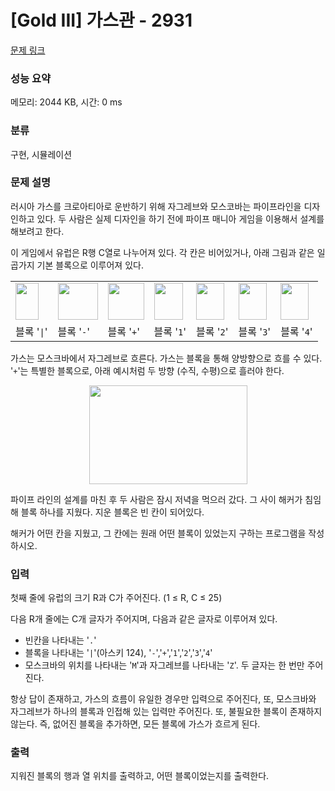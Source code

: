 # [Gold III] 가스관 - 2931 

[문제 링크](https://www.acmicpc.net/problem/2931) 

### 성능 요약

메모리: 2044 KB, 시간: 0 ms

### 분류

구현, 시뮬레이션

### 문제 설명

<p>러시아 가스를 크로아티아로 운반하기 위해 자그레브와 모스코바는 파이프라인을 디자인하고 있다. 두 사람은 실제 디자인을 하기 전에 파이프 매니아 게임을 이용해서 설계를 해보려고 한다.</p>

<p>이 게임에서 유럽은 R행 C열로 나누어져 있다. 각 칸은 비어있거나, 아래 그림과 같은 일곱가지 기본 블록으로 이루어져 있다.</p>

<table class="table table-bordered td-center">
	<tbody>
		<tr>
			<td><img alt="" src="https://upload.acmicpc.net/3a92cfe2-8d8f-4059-b4e1-1d23b2e7df12/-/crop/73x118/29,0/-/preview/" style="width: 37px; height: 59px;"></td>
			<td><img alt="" src="https://upload.acmicpc.net/3a92cfe2-8d8f-4059-b4e1-1d23b2e7df12/-/crop/127x118/168,0/-/preview/" style="width: 64px; height: 59px;"></td>
			<td><img alt="" src="https://upload.acmicpc.net/3a92cfe2-8d8f-4059-b4e1-1d23b2e7df12/-/crop/116x118/339,0/-/preview/" style="width: 58px; height: 59px;"></td>
			<td><img alt="" src="https://upload.acmicpc.net/3a92cfe2-8d8f-4059-b4e1-1d23b2e7df12/-/crop/91x118/519,0/-/preview/" style="width: 46px; height: 59px;"></td>
			<td><img alt="" src="https://upload.acmicpc.net/3a92cfe2-8d8f-4059-b4e1-1d23b2e7df12/-/crop/90x118/685,0/-/preview/" style="width: 45px; height: 59px;"></td>
			<td><img alt="" src="https://upload.acmicpc.net/3a92cfe2-8d8f-4059-b4e1-1d23b2e7df12/-/crop/89x118/853,0/-/preview/" style="width: 45px; height: 59px;"></td>
			<td><img alt="" src="https://upload.acmicpc.net/3a92cfe2-8d8f-4059-b4e1-1d23b2e7df12/-/crop/90x118/1018,0/-/preview/" style="width: 45px; height: 59px;"></td>
		</tr>
		<tr>
			<td>블록 '<code>|</code>'</td>
			<td>블록 '<code>-</code>'</td>
			<td>블록 '<code>+</code>'</td>
			<td>블록 '<code>1</code>'</td>
			<td>블록 '<code>2</code>'</td>
			<td>블록 '<code>3</code>'</td>
			<td>블록 '<code>4</code>'</td>
		</tr>
	</tbody>
</table>

<p>가스는 모스크바에서 자그레브로 흐른다. 가스는 블록을 통해 양방향으로 흐를 수 있다. '<code>+</code>'는 특별한 블록으로, 아래 예시처럼 두 방향 (수직, 수평)으로 흘러야 한다.</p>

<p style="text-align: center;"><img alt="" src="https://upload.acmicpc.net/66956a75-fdf1-4706-923d-cb2794fc0ab9/-/preview/" style="width: 253px; height: 158px;"></p>

<p>파이프 라인의 설계를 마친 후 두 사람은 잠시 저녁을 먹으러 갔다. 그 사이 해커가 침임해 블록 하나를 지웠다. 지운 블록은 빈 칸이 되어있다.</p>

<p>해커가 어떤 칸을 지웠고, 그 칸에는 원래 어떤 블록이 있었는지 구하는 프로그램을 작성하시오.</p>

### 입력 

 <p>첫째 줄에 유럽의 크기 R과 C가 주어진다. (1 ≤ R, C ≤ 25)</p>

<p>다음 R개 줄에는 C개 글자가 주어지며, 다음과 같은 글자로 이루어져 있다.</p>

<ul>
	<li>빈칸을 나타내는 '<code>.</code>'</li>
	<li>블록을 나타내는 '<code>|</code>'(아스키 124), '<code>-</code>','<code>+</code>','<code>1</code>','<code>2</code>','<code>3</code>','<code>4</code>'</li>
	<li>모스크바의 위치를 나타내는 '<code>M</code>'과 자그레브를 나타내는 '<code>Z</code>'. 두 글자는 한 번만 주어진다.</li>
</ul>

<p>항상 답이 존재하고, 가스의 흐름이 유일한 경우만 입력으로 주어진다, 또, 모스크바와 자그레브가 하나의 블록과 인접해 있는 입력만 주어진다. 또, 불필요한 블록이 존재하지 않는다. 즉, 없어진 블록을 추가하면, 모든 블록에 가스가 흐르게 된다.</p>

### 출력 

 <p>지워진 블록의 행과 열 위치를 출력하고, 어떤 블록이었는지를 출력한다.</p>

